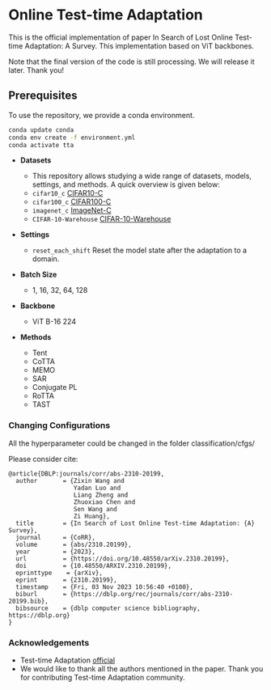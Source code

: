 # Online Test-time Adaptation
This is the official implementation of paper In Search of Lost Online Test-time Adaptation: A Survey.
This implementation based on ViT backbones.

Note that the final version of the code is still processing. We will release it later. Thank you!


## Prerequisites
To use the repository, we provide a conda environment.
```bash
conda update conda
conda env create -f environment.yml
conda activate tta 
```

- **Datasets**
  - This repository allows studying a wide range of datasets, models, settings, and methods. A quick overview is given below:
  - `cifar10_c` [CIFAR10-C](https://zenodo.org/record/2535967#.ZBiI7NDMKUk)
  - `cifar100_c` [CIFAR100-C](https://zenodo.org/record/3555552#.ZBiJA9DMKUk)
  - `imagenet_c` [ImageNet-C](https://zenodo.org/record/2235448#.Yj2RO_co_mF)
  - `CIFAR-10-Warehouse` [CIFAR-10-Warehouse](https://github.com/sxzrt/CIFAR-10-W)
  
- **Settings**
  - `reset_each_shift` Reset the model state after the adaptation to a domain.
 
- **Batch Size**
  - 1, 16, 32, 64, 128

- **Backbone**
  - ViT B-16 224
  
  
- **Methods**
  - Tent
  - CoTTA
  - MEMO
  - SAR
  - Conjugate PL
  - RoTTA
  - TAST



### Changing Configurations
All the hyperparameter could be changed in the folder classification/cfgs/


Please consider cite:
```
@article{DBLP:journals/corr/abs-2310-20199,
  author       = {Zixin Wang and
                  Yadan Luo and
                  Liang Zheng and
                  Zhuoxiao Chen and
                  Sen Wang and
                  Zi Huang},
  title        = {In Search of Lost Online Test-time Adaptation: {A} Survey},
  journal      = {CoRR},
  volume       = {abs/2310.20199},
  year         = {2023},
  url          = {https://doi.org/10.48550/arXiv.2310.20199},
  doi          = {10.48550/ARXIV.2310.20199},
  eprinttype    = {arXiv},
  eprint       = {2310.20199},
  timestamp    = {Fri, 03 Nov 2023 10:56:40 +0100},
  biburl       = {https://dblp.org/rec/journals/corr/abs-2310-20199.bib},
  bibsource    = {dblp computer science bibliography, https://dblp.org}
}
```

### Acknowledgements
+ Test-time Adaptation [official](https://github.com/mariodoebler/test-time-adaptation)
+ We would like to thank all the authors mentioned in the paper. Thank you for contributing Test-time Adaptation community.

